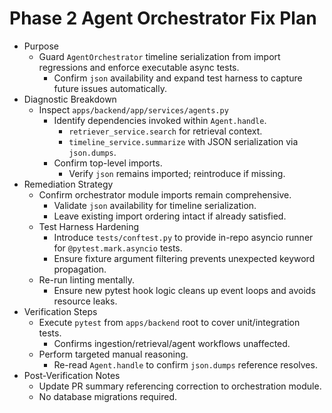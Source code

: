 # Phase 2 Agent Orchestrator Fix Plan

- Purpose
  - Guard `AgentOrchestrator` timeline serialization from import regressions and enforce executable async tests.
    - Confirm `json` availability and expand test harness to capture future issues automatically.
- Diagnostic Breakdown
  - Inspect `apps/backend/app/services/agents.py`
    - Identify dependencies invoked within `Agent.handle`.
      - `retriever_service.search` for retrieval context.
      - `timeline_service.summarize` with JSON serialization via `json.dumps`.
    - Confirm top-level imports.
      - Verify `json` remains imported; reintroduce if missing.
- Remediation Strategy
  - Confirm orchestrator module imports remain comprehensive.
    - Validate `json` availability for timeline serialization.
    - Leave existing import ordering intact if already satisfied.
  - Test Harness Hardening
    - Introduce `tests/conftest.py` to provide in-repo asyncio runner for `@pytest.mark.asyncio` tests.
    - Ensure fixture argument filtering prevents unexpected keyword propagation.
  - Re-run linting mentally.
    - Ensure new pytest hook logic cleans up event loops and avoids resource leaks.
- Verification Steps
  - Execute `pytest` from `apps/backend` root to cover unit/integration tests.
    - Confirms ingestion/retrieval/agent workflows unaffected.
  - Perform targeted manual reasoning.
    - Re-read `Agent.handle` to confirm `json.dumps` reference resolves.
- Post-Verification Notes
  - Update PR summary referencing correction to orchestration module.
  - No database migrations required.
